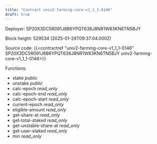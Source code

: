 ```yaml
---
title: "Contract univ2-farming-core-v1_1_1-0146"
draft: true
---
```

Deployer: SP20X3DC5R091J8B6YPQT638J8NR1W83KN6TN5BJY


 



Block height: 529534 (2025-01-29T09:37:04.000Z)

Source code: {{<contractref "univ2-farming-core-v1_1_1-0146" SP20X3DC5R091J8B6YPQT638J8NR1W83KN6TN5BJY univ2-farming-core-v1_1_1-0146>}}

Functions:

* stake _public_
* unstake _public_
* calc-epoch _read_only_
* calc-epoch-end _read_only_
* calc-epoch-start _read_only_
* current-epoch _read_only_
* eligible-amount _read_only_
* get-share-at _read_only_
* get-total-staked _read_only_
* get-unstable-share-at _read_only_
* get-user-staked _read_only_
* min _read_only_
